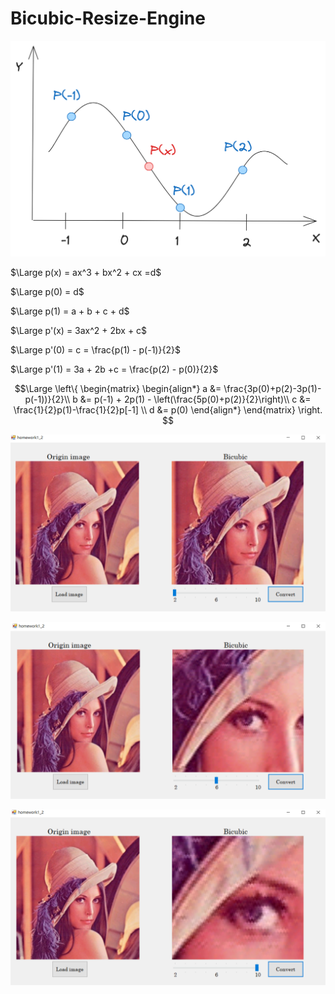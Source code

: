 # Bicubic-Resize-Engine
![Bicubic](https://github.com/kerong2002/Bicubic-Resize-Engine/blob/main/test.png)

$\Large p(x) = ax^3 + bx^2 + cx =d$

$\Large p(0) = d$

$\Large p(1) = a + b + c + d$

$\Large p'(x) = 3ax^2 + 2bx + c$

$\Large p'(0) = c = \frac{p(1) - p(-1)}{2}$

$\Large p'(1) = 3a + 2b +c = \frac{p(2) - p(0)}{2}$

$$\Large
\left\{
\begin{matrix}
\begin{align*}
a &= \frac{3p(0)+p(2)-3p(1)-p(-1))}{2}\\
b &= p(-1) + 2p(1) - \left(\frac{5p(0)+p(2)}{2}\right)\\
c &= \frac{1}{2}p(1)-\frac{1}{2}p[-1] \\
d &= p(0)
\end{align*}
\end{matrix}
\right.
$$




![Bicubic x2](https://github.com/kerong2002/Bicubic-Resize-Engine/raw/main/bicubic_x2.PNG)

![Bicubic x6](https://github.com/kerong2002/Bicubic-Resize-Engine/raw/main/bicubic_x6.PNG)

![Bicubic x10](https://github.com/kerong2002/Bicubic-Resize-Engine/raw/main/bicubic_x10.PNG)
